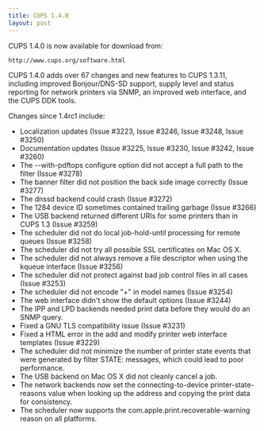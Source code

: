 ```yaml
---
title: CUPS 1.4.0
layout: post
---
```


CUPS 1.4.0 is now available for download from:

    http://www.cups.org/software.html

CUPS 1.4.0 adds over 67 changes and new features to CUPS 1.3.11, including improved Bonjour/DNS-SD support, supply level and status reporting for network printers via SNMP, an improved web interface, and the CUPS DDK tools.

Changes since 1.4rc1 include:

- Localization updates (Issue #3223, Issue #3246, Issue #3248, Issue #3250)
- Documentation updates (Issue #3225, Issue #3230, Issue #3242, Issue #3260)
- The --with-pdftops configure option did not accept a full path to the filter (Issue #3278)
- The banner filter did not position the back side image correctly (Issue #3277)
- The dnssd backend could crash (Issue #3272)
- The 1284 device ID sometimes contained trailing garbage (Issue #3266)
- The USB backend returned different URIs for some printers than in CUPS 1.3 (Issue #3259)
- The scheduler did not do local job-hold-until processing for remote queues (Issue #3258)
- The scheduler did not try all possible SSL certificates on Mac OS X.
- The scheduler did not always remove a file descriptor when using the kqueue interface (Issue #3256)
- The scheduler did not protect against bad job control files in all cases (Issue #3253)
- The scheduler did not encode "+" in model names (Issue #3254)
- The web interface didn't show the default options (Issue #3244)
- The IPP and LPD backends needed print data before they would do an SNMP query.
- Fixed a GNU TLS compatibility issue (Issue #3231)
- Fixed a HTML error in the add and modify printer web interface templates (Issue #3229)
- The scheduler did not minimize the number of printer state events that were generated by filter STATE: messages, which could lead to poor performance.
- The USB backend on Mac OS X did not cleanly cancel a job.
- The network backends now set the connecting-to-device printer-state- reasons value when looking up the address and copying the print data for consistency.
- The scheduler now supports the com.apple.print.recoverable-warning reason on all platforms.


